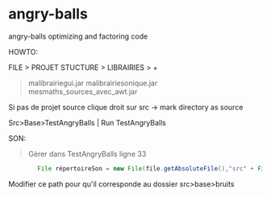# angry-balls
angry-balls optimizing and factoring code


HOWTO:

FILE > PROJET STUCTURE > LIBRAIRIES > + 
> malibrairiegui.jar 
> malibrairiesonique.jar
> mesmaths_sources_avec_awt.jar

Si pas de projet source
clique droit sur src -> mark directory as source 

Src>Base>TestAngryBalls | Run TestAngryBalls


SON:
> Gèrer dans TestAngryBalls ligne 33

```java
		File répertoireSon = new File(file.getAbsoluteFile(),"src" + File.separatorChar + "bruits");
```
Modifier ce path pour qu'il corresponde au dossier src>base>bruits
